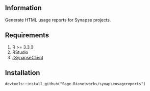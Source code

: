 ## Information

Generate HTML usage reports for Synapse projects.

## Requirements

1. R >= 3.3.0
1. RStudio
1. [rSynapseClient](https://www.github.com/Sage-Bionetworks/rSynapseClient)

## Installation

```
devtools::install_github("Sage-Bionetworks/synapseusagereports")
```

